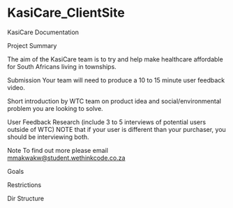 # KasiCare_ClientSite

KasiCare Documentation


Project Summary

The aim of the KasiCare team is to try and help make healthcare affordable for South Africans living in townships.

Submission
Your team will need to produce a 10 to 15 minute user feedback video.

Short introduction by WTC team on product idea and social/environmental problem you are looking to solve.

User Feedback Research (include 3 to 5 interviews of potential users outside of WTC) NOTE that if your user is different than your purchaser, you should be interviewing both.

Note
To find out more please email mmakwakw@student.wethinkcode.co.za

Goals

Restrictions

Dir Structure
